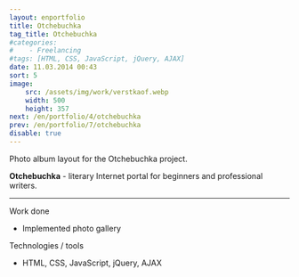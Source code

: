 ```yaml
---
layout: enportfolio
title: Otchebuchka
tag_title: Otchebuchka
#categories:
#    - Freelancing
#tags: [HTML, CSS, JavaScript, jQuery, AJAX]
date: 11.03.2014 00:43
sort: 5
image: 
    src: /assets/img/work/verstkaof.webp 
    width: 500
    height: 357
next: /en/portfolio/4/otchebuchka
prev: /en/portfolio/7/otchebuchka
disable: true
---
```


Photo album layout for the Otchebuchka project.

**Otchebuchka** - literary Internet portal for beginners and professional writers.

---

Work done

* Implemented photo gallery

Technologies / tools

* HTML, CSS, JavaScript, jQuery, AJAX

